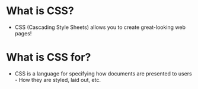 # What is CSS?
 <ul>
  <li> CSS (Cascading Style Sheets) allows you to create great-looking web pages!
</ul>
<h1> What is CSS for?</h1>
<ul>
  <li> CSS is a language for specifying how documents are presented to users<br> - How they are styled, laid out, etc.
</ul>
